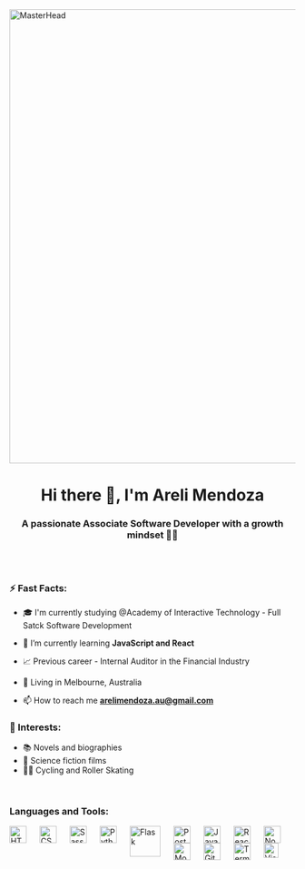
<img align="center" alt="MasterHead" width="800px" src="https://i.pinimg.com/originals/9c/fb/09/9cfb09f0c029e1f8c938208a7e278d76.gif" style="padding-right10px;" />

<h1 align="center">Hi there 👋, I'm Areli Mendoza</h1>
<h3 align="center">A passionate Associate Software Developer with a growth mindset 👩‍💻 </h3>

<br>
<br>

### ⚡ Fast Facts: ###

- 🎓 I'm currently studying @Academy of Interactive Technology - Full Satck Software Development
  
- 🌱 I’m currently learning **JavaScript and React**

- 📈 Previous career - Internal Auditor in the Financial Industry
  
- 🦘 Living in Melbourne, Australia

- 📫 How to reach me **arelimendoza.au@gmail.com**
  
### 💫 Interests: ###
- 📚 Novels and biographies
- 🎥 Science fiction films 
- 🚴‍♀️ Cycling and Roller Skating

<br>

### Languages and Tools:

<img align="left" alt="HTML5" width="30px" src="https://cdn.jsdelivr.net/gh/devicons/devicon/icons/html5/html5-original.svg" style="padding-right:20px;" />
<img align="left" alt="CSS3" width="30px" src="https://cdn.jsdelivr.net/gh/devicons/devicon/icons/css3/css3-original.svg" style="padding-right:20px;" />
<img align="left" alt="Sass" width="30px" src="https://cdn.jsdelivr.net/gh/devicons/devicon/icons/sass/sass-original.svg" style="padding-right:20px;" />
<img align="left" alt="Python" width="30px" src="https://cdn-icons-png.flaticon.com/128/5968/5968350.png" style="padding-right:20px;" />
<img align="left" alt="Flask" width="54px" src="https://codersera.com/blog/wp-content/uploads/2019/06/flask-1.png" style="padding-right:20px;" />
<img align="left" alt="Postgres" width="30px" src="https://cdn-icons-png.flaticon.com/128/5968/5968342.png" style="padding-right:20px;" />
<img align="left" alt="JavaScript" width="30px" src="https://cdn.jsdelivr.net/gh/devicons/devicon/icons/javascript/javascript-original.svg" style="padding-right:20px;" />
<img align="left" alt="React" width="30px" src="https://cdn.jsdelivr.net/gh/devicons/devicon/icons/react/react-original.svg" style="padding-right:20px;" />
<img align="left" alt="Node.js" width="30px" src="https://cdn.jsdelivr.net/gh/devicons/devicon/icons/nodejs/nodejs-original.svg" style="padding-right:20px;" />
<img align="left" alt="MongoDB" width="30px" src="https://cdn.jsdelivr.net/gh/devicons/devicon/icons/mongodb/mongodb-original.svg" style="padding-right:20px;" />
<img align="left" alt="GitHub" width="30px" src="https://user-images.githubusercontent.com/3369400/139447912-e0f43f33-6d9f-45f8-be46-2df5bbc91289.png" style="padding-right:20px;" />
<img align="left" alt="Terminal" width="30px" src="https://cdn-icons-png.flaticon.com/128/9168/9168255.png" style="padding-right:20px;" />
<img align="left" alt="Visual Studio Code" width="26px" src="https://cdn.jsdelivr.net/gh/devicons/devicon/icons/vscode/vscode-original.svg" style="padding-right:20px;" />

<br>


</details>

[linkedin]: www.linkedin.com/in/arelimdz
